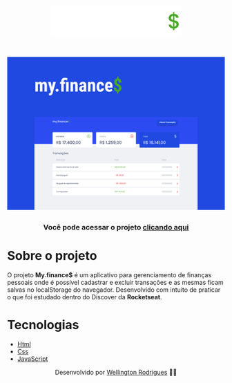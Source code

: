 <h1 align="center">
    <img src="./images/logo.svg">
</h1>


<h1 align="center">
    <img src="./images/Capa.png">
</h1>

<h3 align="center">Você pode acessar o projeto <a href="https://myfinanceswebapp.netlify.app/" target="_blank">clicando aqui</a></h3>


# Sobre o projeto
O projeto **My.finance$** é um aplicativo para gerenciamento de finanças pessoais onde é possível cadastrar e excluir transações e as mesmas ficam salvas no localStorage do navegador. Desenvolvido com intuito de praticar o que foi estudado dentro do Discover da **Rocketseat**.

# Tecnologias

- [Html](https://developer.mozilla.org/pt-BR/docs/Web/HTML)
- [Css](https://developer.mozilla.org/pt-BR/docs/Web/CSS)
- [JavaScript](https://developer.mozilla.org/pt-BR/docs/Web/JavaScript/Guide/Introduction)


<p align="center"> Desenvolvido por <a href="https://www.linkedin.com/in/wellingtonrodriguesbr/">Wellington Rodrigues</a> ✌🏼</p>
